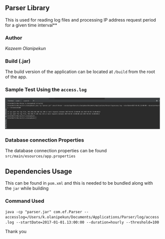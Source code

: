 ## Parser Library
This is used for reading log files and processing IP address request period for a given time interval**

### Author

*Kazeem Olanipekun*

### Build (.jar)
The build version of the application can be located at `/build` from the root of the app.

### Sample Test Using the `access.log` 

![Alt text](img/sample.png?raw=true "ng-pure-datatable")

### Database connection Properties

The database connection properties can be found `src/main/esources/app.properties`

## Dependencies Usage

This can be found in `pom.xml` and this is needed to be bundled along with the `jar` while building


### Command Used

` java -cp "parser.jar" com.ef.Parser --accesslog=/Users/k.olanipekun/Documents/Applications/Parser/log/access.log --startDate=2017-01-01.13:00:00 --duration=hourly --threshold=100
`

Thank you